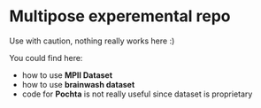 # Multipose experemental repo

Use with caution, nothing really works here :)

You could find here:
- how to use **MPII Dataset**
- how to use **brainwash dataset**
- code for **Pochta** is not really useful since dataset is proprietary